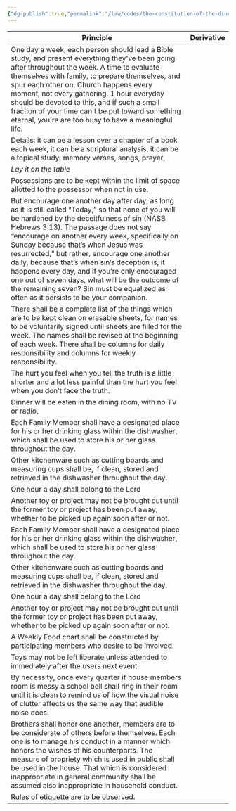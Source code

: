 ```yaml
---
{"dg-publish":true,"permalink":"/law/codes/the-constitution-of-the-diurnal-conduct-of-individual-persons/theonomic-principle-bases/","created":"Oct 1, 2014, 2:48 PM","updated":""}
---
```



| Principle                                                                                                                                                                                                                                                                                                                                                                                                                                                                                                                                                                            | Derivative |
|--------------------------------------------------------------------------------------------------------------------------------------------------------------------------------------------------------------------------------------------------------------------------------------------------------------------------------------------------------------------------------------------------------------------------------------------------------------------------------------------------------------------------------------------------------------------------------------|------------|
| One day a week, each person should lead a Bible study, and present everything they've been going after throughout the week. A time to evaluate themselves with family, to prepare themselves, and spur each other on. Church happens every moment, not every gathering. 1 hour everyday should be devoted to this, and if such a small fraction of your time can't be put toward something eternal, you're are too busy to have a meaningful life.                                                                                                                                   |            |
| Details: it can be a lesson over a chapter of a book each week, it can be a scriptural analysis, it can be a topical study, memory verses, songs, prayer,                                                                                                                                                                                                                                                                                                                                                                                                                            |            |
| *Lay it on the table*                                                                                                                                                                                                                                                                                                                                                                                                                                                                                                                                                                  |            |
| Possessions are to be kept within the limit of space allotted to the possessor when not in use.                                                                                                                                                                                                                                                                                                                                                                                                                                                                                      |            |
| But encourage one another day after day, as long as it is still called “Today,” so that none of you will be hardened by the deceitfulness of sin (NASB Hebrews 3:13). The passage does not say “encourage on another every week, specifically on Sunday because that’s when Jesus was resurrected,” but rather, encourage one another daily, because that’s when sin’s deception is, it happens every day, and if you’re only encouraged one out of seven days, what will be the outcome of the remaining seven? Sin must be equalized as often as it persists to be your companion. |            |
| There shall be a complete list of the things which are to be kept clean on erasable sheets, for names to be voluntarily signed until sheets are filled for the week. The names shall be revised at the beginning of each week. There shall be columns for daily responsibility and columns for weekly responsibility.                                                                                                                                                                                                                                                                |            |
| The hurt you feel when you tell the truth is a little shorter and a lot less painful than the hurt you feel when you don’t face the truth.                                                                                                                                                                                                                                                                                                                                                                                                                                           |            |
| Dinner will be eaten in the dining room, with no TV or radio.                                                                                                                                                                                                                                                                                                                                                                                                                                                                                                                        |            |
| Each Family Member shall have a designated place for his or her drinking glass within the dishwasher, which shall be used to store his or her glass throughout the day.                                                                                                                                                                                                                                                                                                                                                                                                              |            |
| Other kitchenware such as cutting boards and measuring cups shall be, if clean, stored and retrieved in the dishwasher throughout the day.                                                                                                                                                                                                                                                                                                                                                                                                                                           |            |
| One hour a day shall belong to the Lord                                                                                                                                                                                                                                                                                                                                                                                                                                                                                                                                              |            |
| Another toy or project may not be brought out until the former toy or project has been put away, whether to be picked up again soon after or not.                                                                                                                                                                                                                                                                                                                                                                                                                                    |            |
| Each Family Member shall have a designated place for his or her drinking glass within the dishwasher, which shall be used to store his or her glass throughout the day.                                                                                                                                                                                                                                                                                                                                                                                                              |            |
| Other kitchenware such as cutting boards and measuring cups shall be, if clean, stored and retrieved in the dishwasher throughout the day.                                                                                                                                                                                                                                                                                                                                                                                                                                           |            |
| One hour a day shall belong to the Lord                                                                                                                                                                                                                                                                                                                                                                                                                                                                                                                                              |            |
| Another toy or project may not be brought out until the former toy or project has been put away, whether to be picked up again soon after or not.                                                                                                                                                                                                                                                                                                                                                                                                                                    |            |
| A Weekly Food chart shall be constructed by participating members who desire to be involved.                                                                                                                                                                                                                                                                                                                                                                                                                                                                                         |            |
| Toys may not be left liberate unless attended to immediately after the users next event.                                                                                                                                                                                                                                                                                                                                                                                                                                                                                             |            |
| By necessity, once every quarter if house members room is messy a school bell shall ring in their room until it is clean to remind us of how the visual noise of clutter affects us the same way that audible noise does.                                                                                                                                                                                                                                                                                                                                                            |            |
| Brothers shall honor one another, members are to be considerate of others before themselves. Each one is to manage his conduct in a manner which honors the wishes of his counterparts. The measure of propriety which is used in public shall be used in the house. That which is considered inappropriate in general community shall be assumed also inappropriate in household conduct.                                                                                                                                                                                           |            |
| Rules of [etiquette](https://www.wisebread.com/10-rules-of-etiquette-everyone-should-know-and-follow) are to be observed.                                                                                                                                                                                                                                                                                                                                                                                                                                                                                                                                               |
